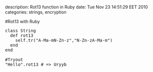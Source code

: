 description: Rot13 function in Ruby
date: Tue Nov 23 14:51:29 EET 2010
categories: strings, encryption

#Rot13 with Ruby

<pre class="ruby">class String
  def rot13
    self.tr("A-Ma-mN-Zn-z","N-Zn-zA-Ma-m")
  end
end

#Tryout
"Hello".rot13 # => Uryyb
</pre>